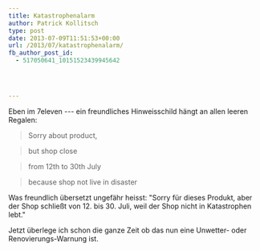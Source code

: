 ```yaml
---
title: Katastrophenalarm
author: Patrick Kollitsch
type: post
date: 2013-07-09T11:51:53+00:00
url: /2013/07/katastrophenalarm/
fb_author_post_id:
  - 517050641_10151523439945642




---
```

Eben im 7eleven --- ein freundliches Hinweisschild h&auml;ngt an allen leeren Regalen:

> Sorry about product,
  
> but shop close
  
> from 12th to 30th July
  
> because shop not live in disaster

Was freundlich &uuml;bersetzt ungef&auml;hr heisst: "Sorry f&uuml;r dieses Produkt, aber der Shop schlie&szlig;t von 12. bis 30. Juli, weil der Shop nicht in Katastrophen lebt."

Jetzt &uuml;berlege ich schon die ganze Zeit ob das nun eine Unwetter- oder Renovierungs-Warnung ist.